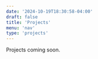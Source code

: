 ```yaml
---
date: '2024-10-19T18:30:58-04:00'
draft: false
title: 'Projects'
menu: 'nav'
type: 'projects'
---
```


Projects coming soon.